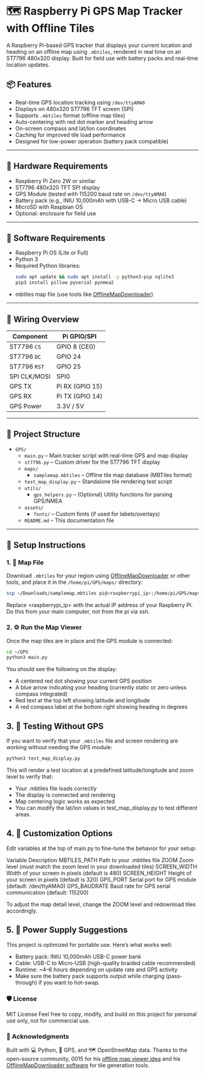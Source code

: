 # 🗺️ Raspberry Pi GPS Map Tracker with Offline Tiles

A Raspberry Pi-based GPS tracker that displays your current location and heading on an offline map using `.mbtiles`, rendered in real time on an ST7796 480x320 display. Built for field use with battery packs and real-time location updates.

## 📦 Features

- Real-time GPS location tracking using `/dev/ttyAMA0`
- Displays on 480x320 ST7796 TFT screen (SPI)
- Supports `.mbtiles` format (offline map tiles)
- Auto-centering with red dot marker and heading arrow
- On-screen compass and lat/lon coordinates
- Caching for improved tile load performance
- Designed for low-power operation (battery pack compatible)

---

## 🧰 Hardware Requirements

- Raspberry Pi Zero 2W or similar
- ST7796 480x320 TFT SPI display
- GPS Module (tested with 115200 baud rate on `/dev/ttyAMA0`)
- Battery pack (e.g., INIU 10,000mAh with USB-C → Micro USB cable)
- MicroSD with Raspbian OS
- Optional: enclosure for field use

---

## 🧰 Software Requirements

- Raspberry Pi OS (Lite or Full)
- Python 3
- Required Python libraries:
  ```bash
  sudo apt update && sudo apt install -y python3-pip sqlite3
  pip3 install pillow pyserial pynmea2
  ```
- mbtiles map file (use tools like [OfflineMapDownloader](https://github.com/0015/OfflineMapDownloader))

---

## 🔌 Wiring Overview

| Component    | Pi GPIO/SPI |
|--------------|-------------|
| ST7796 `CS`  | GPIO 8 (CE0)|
| ST7796 `DC`  | GPIO 24     |
| ST7796 `RST` | GPIO 25     |
| SPI CLK/MOSI | SPI0        |
| GPS TX       | Pi RX (GPIO 15) |
| GPS RX       | Pi TX (GPIO 14) |
| GPS Power    | 3.3V / 5V   |

---

## 📂 Project Structure

- `GPS/`
  - `main.py` – Main tracker script with real-time GPS and map display
  - `st7796.py` – Custom driver for the ST7796 TFT display
  - `maps/`
    - `samplemap.mbtiles` – Offline tile map database (MBTiles format)
  - `test_map_display.py` – Standalone tile rendering test script
  - `utils/`
    - `gps_helpers.py` – (Optional) Utility functions for parsing GPS/NMEA
  - `assets/`
    - `fonts/` – Custom fonts (if used for labels/overlays)
  - `README.md` – This documentation file

---

## 🚀 Setup Instructions

### 1. 📁 Map File

Download `.mbtiles` for your region using [OfflineMapDownloader](https://github.com/0015/OfflineMapDownloader) or other tools, and place it in the `/home/pi/GPS/maps/` directory:

```bash
scp ~/Downloads/samplemap.mbtiles pi@<raspberrypi_ip>:/home/pi/GPS/maps/
```
Replace <raspberrypi_ip> with the actual IP address of your Raspberry Pi. Do this from your main computer, not from the pi via ssh.

### 2. ⚙️ Run the Map Viewer

Once the map tiles are in place and the GPS module is connected:

```bash
cd ~/GPS
python3 main.py
```

You should see the following on the display:
- A centered red dot showing your current GPS position
- A blue arrow indicating your heading (currently static or zero unless compass integrated)
- Red text at the top left showing latitude and longitude
- A red compass label at the bottom right showing heading in degrees

## 3. 🧪 Testing Without GPS

If you want to verify that your `.mbtiles` file and screen rendering are working without needing the GPS module:

```bash
python3 test_map_display.py
```

This will render a test location at a predefined latitude/longitude and zoom level to verify that:
- Your .mbtiles file loads correctly
- The display is connected and rendering
- Map centering logic works as expected
- You can modify the lat/lon values in test_map_display.py to test different areas.

## 4. 🔧 Customization Options
Edit variables at the top of main.py to fine-tune the behavior for your setup:

Variable	Description
MBTILES_PATH	Path to your .mbtiles file
ZOOM	Zoom level (must match the zoom level in your downloaded tiles)
SCREEN_WIDTH	Width of your screen in pixels (default is 480)
SCREEN_HEIGHT	Height of your screen in pixels (default is 320)
GPS_PORT	Serial port for GPS module (default: /dev/ttyAMA0)
GPS_BAUDRATE	Baud rate for GPS serial communication (default: 115200)

To adjust the map detail level, change the ZOOM level and redownload tiles accordingly.

## 5. 🔋 Power Supply Suggestions
This project is optimized for portable use. Here’s what works well:
- Battery pack: INIU 10,000mAh USB-C power bank
- Cable: USB-C to Micro-USB (high-quality braided cable recommended)
- Runtime: ~4–6 hours depending on update rate and GPS activity
- Make sure the battery pack supports output while charging (pass-through) if you want to hot-swap.

### 🛡️ License
MIT License
Feel free to copy, modify, and build on this project for personal use only, not for commercial use.

### 🙌 Acknowledgments
Built with 💻 Python, 🧭 GPS, and 🗺️ OpenStreetMap data.
Thanks to the open-source community, 0015 for his [offline map viewer idea](https://github.com/0015/Offline-Map-Viewer-for-E-Paper) and his [OfflineMapDownloader software](https://github.com/0015/OfflineMapDownloader) for tile generation tools.
